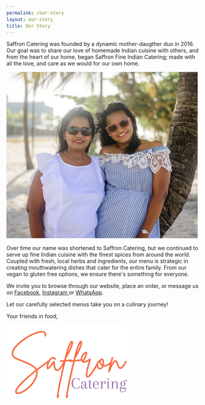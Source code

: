 ```yaml
---
permalink: /our-story
layout: our-story
title: Our Story
---
```

Saffron Catering was founded by a dynamic mother-daugther duo in 2016. Our goal was to share our love of homemade Indian cuisine with others, and from the heart of our home, began Saffron Fine Indian Catering; made with all the love, and care as we would for our own home.

![](/images/upload/rsz_1rsz_1dsc_8091.png)

Over time our name was shortened to Saffron Catering, but we continued to serve up fine Indian cuisine with the finest spices from around the world. Coupled with fresh, local herbs and ingredients, our menu is strategic in creating mouthwatering dishes that cater for the entire family. From our vegan to gluten free options, we ensure there's something for everyone.

We invite you to browse through our website, place an order, or message us on [Facebook](https://www.facebook.com/saffroncateringgy), [Instagram ](https://www.instagram.com/saffroncateringgy/)or [WhatsApp](https://wa.me/message/DNU575YSQMGRO1).

Let our carefully selected menus take you on a culinary journey!

Your friends in food, 

![](/images/upload/rsz_1saffron_signature_-_cropped.png)